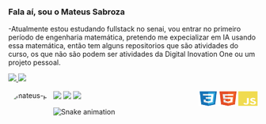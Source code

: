 ### Fala aí, sou o Mateus Sabroza
-Atualmente estou estudando fullstack no senai, vou entrar no primeiro período de engenharia matemática, pretendo me expecializar em IA usando essa matemática, então tem alguns repositorios que são atividades do curso, os que não são podem ser atividades da Digital Inovation One ou um projeto pessoal. 
<div align="inline_blockr">
  <a href="https://www.linkedin.com/in/mateus-sabroza-b50540222/">
  <img height="180em" src="https://github-readme-stats.vercel.app/api?username=mateussabroza&show_icons=true&theme=tokyonight&include_all_commits=true&count_private=true"/>
  <img height="180em" src="https://github-readme-stats.vercel.app/api/top-langs/?username=mateussabroza&layout=compact&langs_count=7&theme=tokyonight"/>
</div>
  <div style="display: inline_block"><br>
  <img align="right" alt="mateus-Js" height="30" width="40" src="https://raw.githubusercontent.com/devicons/devicon/master/icons/javascript/javascript-plain.svg">
  <img align="right" alt="mateus-HTML" height="30" width="40" src="https://raw.githubusercontent.com/devicons/devicon/master/icons/html5/html5-original.svg">
  <img align="right" alt="mateus-CSS" height="30" width="40" src="https://raw.githubusercontent.com/devicons/devicon/master/icons/css3/css3-original.svg">
  <img align="left" alt="mateus-pic" height="150" style="border-radius:50px;" src="https://miro.medium.com/max/1400/1*6YcHHARJDE83cKCkGL0KRg.gif">
</div>
<div> 
  <a href="https://instagram.com/mateussabroza" target="_blank"><img src="https://img.shields.io/badge/-Instagram-%23E4405F?style=for-the-badge&logo=instagram&logoColor=white" target="_blank"></a>
  <a href = "mailto:sabrozamaillard@gmail.com"><img src="https://img.shields.io/badge/-Gmail-%23333?style=for-the-badge&logo=gmail&logoColor=white" target="_blank"></a>
  <a href="https://www.linkedin.com/in/mateus-sabroza-b50540222/" target="_blank"><img src="https://img.shields.io/badge/-LinkedIn-%230077B5?style=for-the-badge&logo=linkedin&logoColor=white" target="_blank"></a> 
  
  ![Snake animation](https://github.com/mateussabroza/mateussabroza/blob/output/github-contribution-grid-snake.svg)
  </div> 

 



